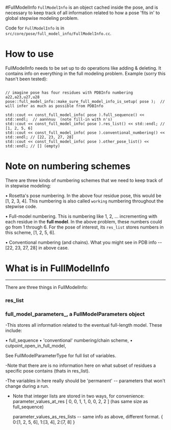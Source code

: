 #FullModelInfo
`FullModelInfo` is an object cached inside the pose, and is necessary to keep track of all information related to how a pose 'fits in' to global stepwise modeling problem.

Code for `FullModelInfo` is in `src/core/pose/full_model_info/FullModelInfo.cc`.

# How to use
FullModelInfo needs to be set up to do operations like adding & deleting. It contains info on everything in the full modeling problem. Example (sorry this hasn't been tested): 

```

// imagine pose has four residues with PDBInfo numbering a22,a23,u27,u28
pose::full_model_info::make_sure_full_model_info_is_setup( pose );  // will infer as much as possible from PDBInfo

std::cout << const_full_model_info( pose ).full_sequence() << std::endl;  // aannnuu  (note fill-in with n's)
std::cout << const_full_model_info( pose ).res_list() << std::endl; // [1, 2, 5, 6] 
std::cout << const_full_model_info( pose ).conventional_numbering() << std::endl; // [22, 23, 27, 28]
std::cout << const_full_model_info( pose ).other_pose_list() << std::endl; // [] (empty)

```

# Note on numbering schemes
There are three kinds of numbering schemes that we need to keep track of in stepwise modeling:

• Rosetta's pose numbering. In the above four residue pose, this would be [1, 2, 3, 4]. This numbering is also called `working` numbering throughout the stepwise code.

• Full-model numbering. This is numbering like 1, 2, ... incrementing with each residue in the **full model**. In the above  problem, these numbers could go from 1 through 6. For the pose of interest, its `res_list` stores numbers in this scheme, [1, 2, 5, 6].

• Conventional numbering (and chains). What you might see in PDB info -- [22, 23, 27, 28] in above case.

# What is in FullModelInfo
------
There are three things in FullModelInfo:
### res_list

### full_model_parameters_, a FullModelParameters object 
-This stores all information  related to the eventual full-length model. These include:

• full_sequence
• 'conventional' numbering/chain scheme,
•  cutpoint_open_in_full_model,  

See FullModelParameterType for full list of variables.

-Note that there are is no information here on what subset of
 residues a specific pose contains (thats in res_list).

-The variables in here really should be 'permanent' -- parameters that won't
  change during a run.

- Note that integer lists are stored in two ways, for convenience:
  parameter_values_at_res
   [ 0, 0, 1, 1, 0, 0, 2, 2 ] (has same size as full_sequence)

  parameter_values_as_res_lists -- same info as above, different format.
    { 0:[1, 2, 5, 6],  1:[3, 4], 2:[7, 8] }
